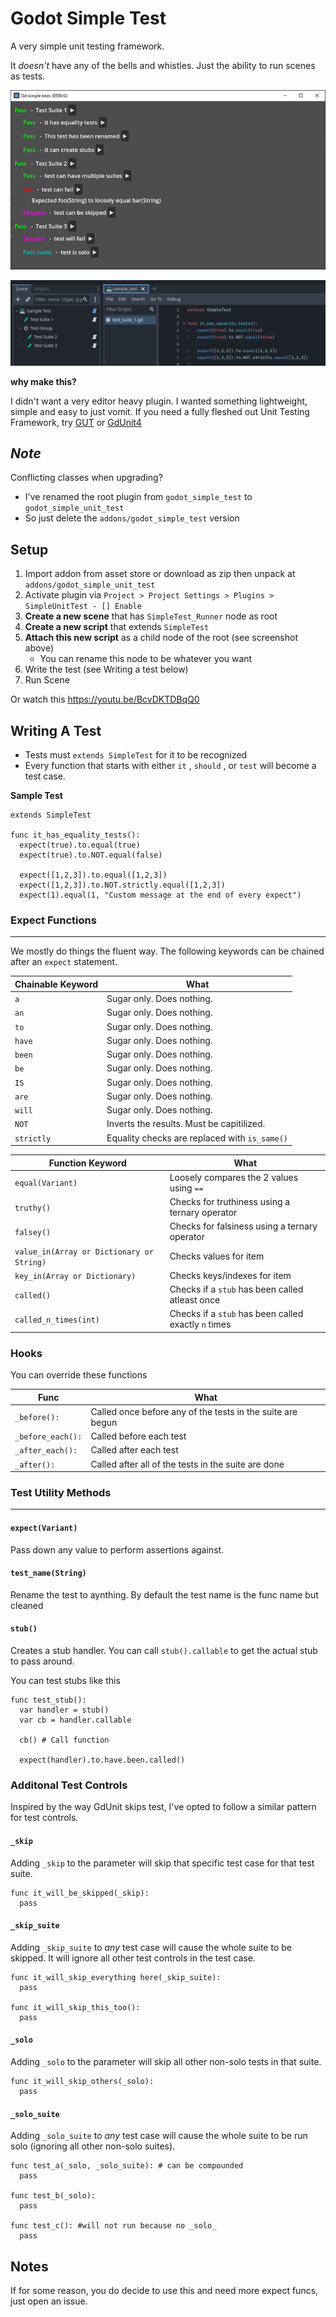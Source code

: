 # Godot Simple Test

A very simple unit testing framework. 

It *doesn't* have any of the bells and whistles. Just the ability to run scenes as tests.

![Sample Test Screenshot](./addons/godot_simple_unit_test/docs/sample-test.png)

![Sample Setup Screenshot](./addons/godot_simple_unit_test/docs/sample-setup.png)

**why make this?**

I didn't want a very editor heavy plugin. I wanted something lightweight, simple and easy to just vomit. If you need a fully fleshed out 
Unit Testing Framework, try [GUT](https://github.com/bitwes/Gut) or [GdUnit4](https://github.com/MikeSchulze/gdUnit4)

## _Note_
Conflicting classes when upgrading?
- I've renamed the root plugin from `godot_simple_test` to `godot_simple_unit_test`
- So just delete the `addons/godot_simple_test` version

## Setup
1. Import addon from asset store or download as zip then unpack at `addons/godot_simple_unit_test`
1. Activate plugin via `Project > Project Settings > Plugins > SimpleUnitTest - [] Enable`
1. **Create a new scene** that has `SimpleTest_Runner` node as root
1. **Create a new script** that extends `SimpleTest`
1. **Attach this new script** as a child node of the root (see screenshot above)
    * You can rename this node to be whatever you want
1. Write the test (see Writing a test below)
1. Run Scene

Or watch this https://youtu.be/BcvDKTDBqQ0

##  Writing A Test

- Tests must `extends SimpleTest` for it to be recognized
- Every function that starts with either `it` , `should` , or `test` will become a test case.

**Sample Test**
```gdscript
extends SimpleTest

func it_has_equality_tests():
  expect(true).to.equal(true)
  expect(true).to.NOT.equal(false)

  expect([1,2,3]).to.equal([1,2,3])
  expect([1,2,3]).to.NOT.strictly.equal([1,2,3])
  expect(1).equal(1, "Custom message at the end of every expect")
```


### Expect Functions
---------------------------------

We mostly do things the fluent way. The following keywords can be chained after
an `expect` statement.

| Chainable Keyword  | What |
| ------------- | -------------
| `a`  | Sugar only. Does nothing.
| `an`  | Sugar only. Does nothing.
| `to`  | Sugar only. Does nothing.
| `have`  | Sugar only. Does nothing.
| `been`  | Sugar only. Does nothing.
| `be`  | Sugar only. Does nothing.
| `IS`  | Sugar only. Does nothing.
| `are`  | Sugar only. Does nothing.
| `will`  | Sugar only. Does nothing.
| `NOT` | Inverts the results. Must be capitilized.
| `strictly`| Equality checks are replaced with `is_same()`

| Function Keyword  | What |
| ------------- | -------------
| `equal(Variant)` | Loosely compares the 2 values using `==`
| `truthy()` | Checks for truthiness using a ternary operator
| `falsey()` | Checks for falsiness using a ternary operator
| `value_in(Array or Dictionary or String)` | Checks values for item
| `key_in(Array or Dictionary)` | Checks keys/indexes for item
| `called()` | Checks if a `stub` has been called atleast once
| `called_n_times(int)` | Checks if a `stub` has been called exactly `n` times


### Hooks

You can override these functions

| Func  | What |
| ------------- | -------------
| `_before():`  | Called once before any of the tests in the suite are begun
| `_before_each():`  | Called before each test
| `_after_each():`  | Called after each test
| `_after():`  | Called after all of the tests in the suite are done


### Test Utility Methods
---------------------------------

#### `expect(Variant)`

Pass down any value to perform assertions against.

#### `test_name(String)`

Rename the test to aynthing. By default the test name is the func name but cleaned

#### `stub()`

Creates a stub handler. You can call `stub().callable` to get the actual stub to pass around.

You can test stubs like this

```gdscript
func test_stub():
  var handler = stub()
  var cb = handler.callable

  cb() # Call function

  expect(handler).to.have.been.called()
```

### Additonal Test Controls

Inspired by the way GdUnit skips test, I've opted to follow a similar pattern for test controls.
#### `_skip`


Adding `_skip` to the parameter will skip that specific test case for that test suite.

```gdscript
func it_will_be_skipped(_skip):
  pass
```

#### `_skip_suite`

Adding `_skip_suite` to _any_ test case will cause the whole suite to be skipped. It will ignore all other test controls in the test case.

```gdscript
func it_will_skip_everything here(_skip_suite):
  pass

func it_will_skip_this_too():
  pass
```

#### `_solo`

Adding `_solo` to the parameter will skip all other non-solo tests in that suite.

```gdscript
func it_will_skip_others(_solo):
  pass
```

#### `_solo_suite`

Adding `_solo_suite` to _any_ test case will cause the whole suite to be run solo (ignoring all other non-solo suites).

```
func test_a(_solo, _solo_suite): # can be compounded
  pass 

func test_b(_solo): 
  pass

func test_c(): #will not run because no _solo_
  pass
```
## Notes

If for some reason, you do decide to use this and need more expect funcs, just open an issue.